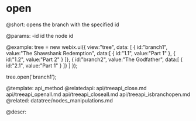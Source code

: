open
=============



@short: opens the branch with the specified id
	

@params:
-id	id	the node id


	

@example:
tree = new webix.ui({
	view:"tree",
	data: [
		{ id:"branch1", value:"The Shawshank Redemption", data:[
			{ id:"1.1", value:"Part 1" },
			{ id:"1.2", value:"Part 2" }
		]},
		{ id:"branch2", value:"The Godfather", data:[
			{ id:"2.1", value:"Part 1" }
		]}
	]
});	

tree.open('branch1');


@template:	api_method
@relatedapi:
	api/treeapi_close.md
    api/treeapi_openall.md
	api/treeapi_closeall.md
    api/treeapi_isbranchopen.md
@related:
	datatree/nodes_manipulations.md
    
@descr:

